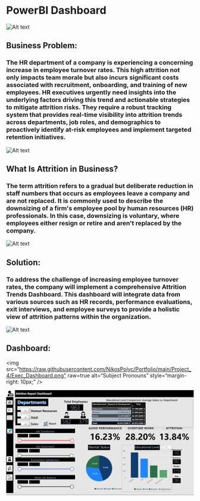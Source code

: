 # PowerBI Dashboard
![Alt text](https://images.pexels.com/photos/572056/pexels-photo-572056.jpeg?auto=compress&cs=tinysrgb&w=1260&h=750&dpr=1)
## Business Problem:
### The HR department of a company is experiencing a concerning increase in employee turnover rates. This high attrition not only impacts team morale but also incurs significant costs associated with recruitment, onboarding, and training of new employees. HR executives urgently need insights into the underlying factors driving this trend and actionable strategies to mitigate attrition risks. They require a robust tracking system that provides real-time visibility into attrition trends across departments, job roles, and demographics to proactively identify at-risk employees and implement targeted retention initiatives.

![Alt text](https://media.istockphoto.com/id/1348235111/photo/innovation-and-new-ideas-lightbulb-concept-with-question-mark.jpg?s=612x612&w=0&k=20&c=i0g5Kf7jJidMSLSgorxhyfWzJwBOpn40v0TBOLLPSUc=)

## What Is Attrition in Business?
### The term attrition refers to a gradual but deliberate reduction in staff numbers that occurs as employees leave a company and are not replaced. It is commonly used to describe the downsizing of a firm's employee pool by human resources (HR) professionals. In this case, downsizing is voluntary, where employees either resign or retire and aren't replaced by the company.

![Alt text](https://media.istockphoto.com/id/460506407/photo/attrition-with-pen.jpg?s=612x612&w=0&k=20&c=o-0PXqIeSx6vyc7G0VgASGJLo6w3tncTfACzpOqMg5o=)

## Solution:
### To address the challenge of increasing employee turnover rates, the company will implement a comprehensive Attrition Trends Dashboard. This dashboard will integrate data from various sources such as HR records, performance evaluations, exit interviews, and employee surveys to provide a holistic view of attrition patterns within the organization.

![Alt text](https://media.istockphoto.com/id/531861190/photo/missing-puzzle-piece-problem-and-solution-white.jpg?s=612x612&w=0&k=20&c=hU0KmkOHgvVtF5H0ILcv18kDpV7_T0CIeGudJAL_MEg=)

## Dashboard:
<img
src=“https://raw.githubusercontent.com/NikosPolyc/Portfolio/main/Project_4/Exec_Dashboard.png”
raw=true
alt=“Subject Pronouns”
style=“margin-right: 10px;”
/>

![Subject Pronouns](https://raw.githubusercontent.com/NikosPolyc/Portfolio/main/Project_4/Exec_Dashboard.png)



